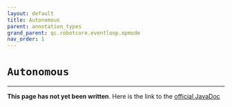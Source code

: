 ```yaml
---
layout: default
title: Autonomous
parent: annotation_types
grand_parent: qc.robotcore.eventloop.opmode
nav_order: 1
---
```

# `Autonomous`
---
**This page has not yet been written**. Here is the link to the [official JavaDoc](https://ftctechnh.github.io/ftc_app/doc/javadoc/com/qualcomm/robotcore/eventloop/opmode/Autonomous.html)
        